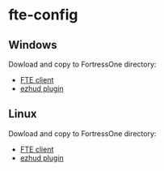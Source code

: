 # fte-config

## Windows

Dowload and copy to FortressOne directory:
  - [FTE client](http://triptohell.info/moodles/win64/fteqw64.exe)
  - [ezhud plugin](http://triptohell.info/moodles/win64/fteplug_ezhud_x64.dll)


## Linux

Dowload and copy to FortressOne directory:
  - [FTE client](http://triptohell.info/moodles/linux_amd64/fteqw64)
  - [ezhud plugin](http://triptohell.info/moodles/linux_amd64/fteplug_ezhud_amd64.so)
